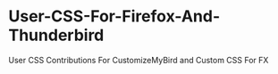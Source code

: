 # User-CSS-For-Firefox-And-Thunderbird
User CSS Contributions For CustomizeMyBird and Custom CSS For FX

